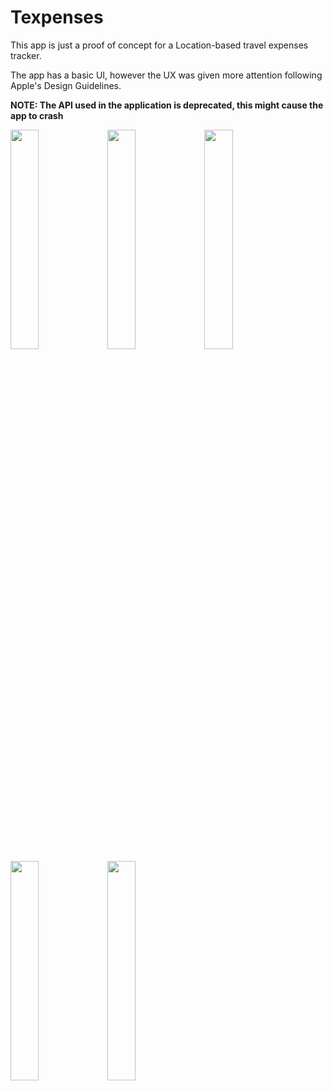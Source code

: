 # Texpenses #

This app is just a proof of concept for a Location-based travel expenses tracker.

The app has a basic UI, however the UX was given more attention following Apple's Design Guidelines.

**NOTE: The API used in the application is deprecated, this might cause the app to crash**

<img src="https://user-images.githubusercontent.com/772042/81461582-37a59b00-91f0-11ea-88ad-cb1c8180391c.png" width="30%" height="30%">
<img src="https://user-images.githubusercontent.com/772042/81461583-396f5e80-91f0-11ea-83b9-7a1e64733a53.png" width="30%" height="30%">
<img src="https://user-images.githubusercontent.com/772042/81461587-3b392200-91f0-11ea-97db-f9b813e5c35e.png" width="30%" height="30%">
<img src="https://user-images.githubusercontent.com/772042/81461592-3d02e580-91f0-11ea-88c8-2315b3227002.png" width="30%" height="30%">
<img src="https://user-images.githubusercontent.com/772042/81461580-34aaaa80-91f0-11ea-9a2f-ec087f18bef1.png" width="30%" height="30%">
